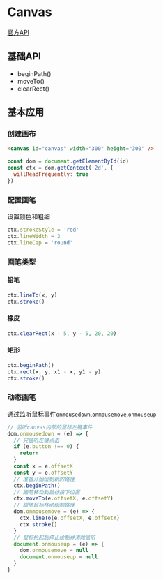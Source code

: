 # Canvas

[官方API](https://developer.mozilla.org/zh-CN/docs/Web/API/Canvas_API)

## 基础API

- beginPath()
- moveTo()
- clearRect()

## 基本应用

### 创建画布

```html
<canvas id="canvas" width="300" height="300" />
```

```js
const dom = document.getElementById(id)
const ctx = dom.getContext('2d', {
  willReadFrequently: true
})
```

### 配置画笔

设置颜色和粗细

```js
ctx.strokeStyle = 'red'
ctx.lineWidth = 3
ctx.lineCap = 'round'
```

### 画笔类型

#### 铅笔

```js
ctx.lineTo(x, y)
ctx.stroke()
```

#### 橡皮

```js
ctx.clearRect(x - 5, y - 5, 20, 20)
```

#### 矩形

```js
ctx.beginPath()
ctx.rect(x, y, x1 - x, y1 - y)
ctx.stroke()
```

### 动态画笔

通过监听鼠标事件`onmousedown`,`onmousemove`,`onmouseup`

```js
// 监听canvas内部的鼠标左键事件
dom.onmousedown = (e) => {
  // 只监听左键点击
  if (e.button !== 0) {
    return
  }
  const x = e.offsetX
  const y = e.offsetY
  // 准备开始绘制新的路径
  ctx.beginPath()
  // 画笔移动到鼠标按下位置
  ctx.moveTo(e.offsetX, e.offsetY)
  // 跟随鼠标移动绘制路径
  dom.onmousemove = (e) => {
    ctx.lineTo(e.offsetX, e.offsetY)
    ctx.stroke()
  }
  // 鼠标抬起后停止绘制并清除监听
  document.onmouseup = (e) => {
    dom.onmousemove = null
    document.onmouseup = null
  }
}
```
